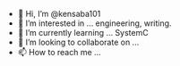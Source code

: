 - 👋 Hi, I’m @kensaba101
- 👀 I’m interested in ... engineering, writing.
- 🌱 I’m currently learning ... SystemC
- 💞️ I’m looking to collaborate on ...
- 📫 How to reach me ...

<!---
kensaba101/kensaba101 is a ✨ special ✨ repository because its `README.md` (this file) appears on your GitHub profile.
You can click the Preview link to take a look at your changes.
--->
